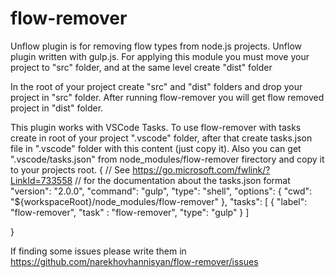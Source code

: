 # flow-remover
Unflow plugin is for removing flow types from node.js projects. Unflow plugin written with gulp.js. 
For applying this module you must move your project to "src" folder, and at the same level create "dist" folder

In the root of your project create "src" and "dist" folders and drop your project in "src" folder.
After running flow-remover you will get flow removed project in "dist" folder. 

This plugin works with VSCode Tasks. To use flow-remover with tasks create in root of your project ".vscode" folder, after that create tasks.json file in ".vscode" folder
with this content (just copy it). Also you can get ".vscode/tasks.json" from node_modules/flow-remover firectory and copy it to your projects root.
{
    // See https://go.microsoft.com/fwlink/?LinkId=733558
    // for the documentation about the tasks.json format
    "version": "2.0.0",
    "command": "gulp",
    "type": "shell",
    "options": {
        "cwd": "${workspaceRoot}/node_modules/flow-remover"
    },
    "tasks": [
        {
            "label": "flow-remover",
            "task" : "flow-remover",
            "type": "gulp"
        }
    ]
    
}

If finding some issues please write them in https://github.com/narekhovhannisyan/flow-remover/issues